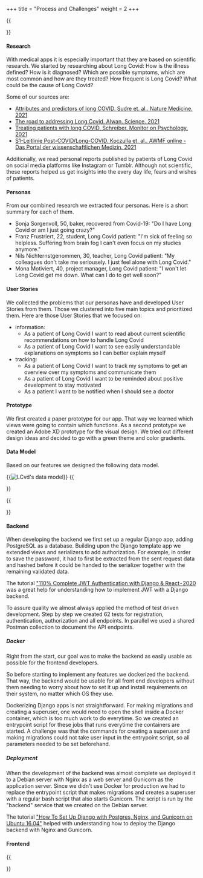 +++
title = "Process and Challenges"
weight = 2
+++

{{<section title="Design">}}
#### Research
With medical apps it is especially important that they are based on scientific research.
We started by researching about Long Covid: How is the illness defined? How is it diagnosed? 
Which are possible symptoms, which are most common and how are they treated? 
How frequent is Long Covid? What could be the cause of Long Covid?

Some of our sources are:
* [Attributes and predictors of long COVID. Sudre et. al.. Nature Medicine. 2021](https://www.nature.com/articles/s41591-021-01292-y)
* [The road to addressing Long Covid. Alwan. Science. 2021](https://www.science.org/doi/10.1126/science.abg7113)
* [Treating patients with long COVID. Schreiber. Monitor on Psychology. 2021](https://www.apa.org/monitor/2021/07/treating-long-covid)
* [S1-Leitlinie Post-COVID/Long-COVID. Koczulla et. al.. AWMF online - Das Portal der wissenschaftlichen Medizin. 2021](https://www.awmf.org/uploads/tx_szleitlinien/020-027l_S1_Post_COVID_Long_COVID_2021-07.pdf)

Additionally, we read personal reports published by patients of Long Covid on 
social media platforms like Instagram or Tumblr. Although not scientific, these reports helped us 
get insights into the every day life, fears and wishes of patients. 

#### Personas 
From our combined research we extracted four personas. Here is a short summary for each of them.

* Sonja Sorgenvoll, 50, baker, recovered from Covid-19: "Do I have Long Covid or am I just going crazy?"
* Franz Frustriert, 22, student, Long Covid patient: "I'm sick of feeling so helpless. Suffering from brain fog I can't even focus on my studies anymore."
* Nils Nichternstgenommen, 30, teacher, Long Covid patient: "My colleagues don't take me seriousely. I just feel alone with Long Covid."
* Mona Motiviert, 40, project manager, Long Covid patient: "I won't let Long Covid get me down. What can I do to get well soon?"

#### User Stories
We collected the problems that our personas have and developed User Stories from them. 
Those we clustered into five main topics and prioritized them. Here are those User Stories that we focused on:
* information: 
  * As a patient of Long Covid I want to read about current scientific recommendations on how to handle Long Covid
  * As a patient of Long Covid I want to see easily understandable explanations on symptoms so I can better explain myself
* tracking:
  * As a patient of Long Covid I want to track my symptoms to get an overview over my symptoms and communicate them
  * As a patient of Long Covid I want to be reminded about positive development to stay motivated
  * As a patient I want to be notified when I should see a doctor

#### Prototype 
We first created a paper prototype for our app. That way we learned which views were going to contain which functions. 
As a second prototype we created an Adobe XD prototype for the visual design. We tried out different design ideas and 
decided to go with a green theme and color gradients.

#### Data Model
Based on our features we designed the following data model. 

{{<image src="data-model.jpg" alt="LCvd's data model">}}
{{</section>}}

{{<section title="Implementation and Workflow">}}
#### Backend
When developing the backend we first set up a regular Django app, adding PostgreSQL as a database. Building upon the Django template app we extended views and serializers to add authorization. For example, in order to save the
password, it had to first be extracted from the sent request data and hashed before it could be handed to the serializer together
with the remaining validated data.

The tutorial ["110% Complete JWT Authentication with Django & React - 2020](https://hackernoon.com/110percent-complete-jwt-authentication-with-django-and-react-2020-iejq34ta) was a
great help for understanding how to implement JWT with a Django backend.

To assure quality we almost always applied the method of test driven development. Step by step we created 62 tests for registration, authentication,
authorization and all endpoints. In parallel we used a shared Postman collection to document the API endpoints.

##### Docker
Right from the start, our goal was to make the backend as easily usable as possible for the frontend developers.

So before starting to implement any features we dockerized the backend. That way, the backend would be usable for all 
front end developers without them needing to worry about how to set it up and install requirements on their system,
no matter which OS they use.

Dockerizing Django apps is not straightforward. For making migrations and creating a 
superuser, one would need to open the shell inside a Docker container, which is too much work to do everytime. So we 
created an entrypoint script for these jobs that runs everytime the containers are started. A challenge was that the 
commands for creating a superuser and making migrations could not take user input in the entrypoint script, so all parameters 
needed to be set beforehand.

##### Deployment
When the development of the backend was almost complete we deployed it to a Debian server with Nginx as a web server and Gunicorn 
as the application server. Since we didn't use Docker for production we had to replace the entrypoint script that makes 
migrations and creates a superuser with a regular bash script that also starts Gunicorn. The script is run by the "backend" service 
that we created on the Debian server. 

The tutorial ["How To Set Up Django with Postgres, Nginx, and Gunicorn on Ubuntu 16.04"](https://www.digitalocean.com/community/tutorials/how-to-set-up-django-with-postgres-nginx-and-gunicorn-on-ubuntu-16-04)
helped with understanding how to deploy the Django backend with Nginx and Gunicorn.

#### Frontend 
{{</section>}}